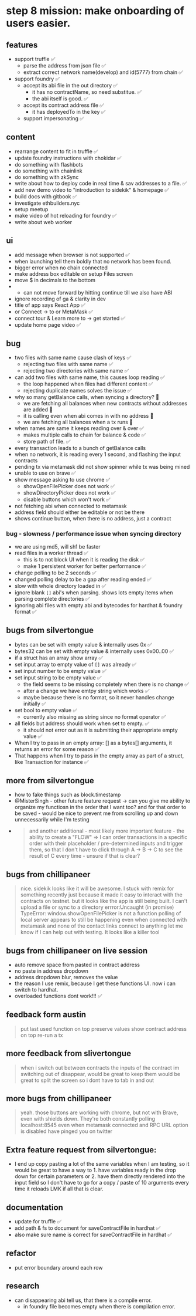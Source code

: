 # step 8 mission: make onboarding of users easier.

## features

- support truffle ✅
  - parse the address from json file ✅
  - extract correct network name(develop) and id(5777) from chain ✅
- support foundry ✅
  - accept its abi file in the out directory ✅
    - it has no contractName, so need substitue. ✅
    - the abi itself is good. ✅
  - accept its contract address file ✅
    - it has deployedTo in the key ✅
  - support impersonating ✅

## content

- rearrange content to fit in truffle ✅
- update foundry instructions with chokidar ✅
- do something with flashbots
- do something with chainlink
- do something with zkSync
- write about how to deploy code in real time & sav addresses to a file. ✅
- add new demo video to "introduction to sidekik" & homepage ✅
- build docs with gitbook ✅
- investigate ethbuilders.nyc
- setup meetup
- make video of hot reloading for foundry ✅
- write about web worker

## ui

- add message when browser is not supported ✅
- when launching tell them boldly that no network has been found.
- bigger error when no chain connected
- make address box editable on setup Files screen
- move $ in decimals to the bottom
- - can not move forward by hitting continue till we also have ABI
- ignore recording of ga & clarity in dev
- title of app says React App ✅
- or Connect -> to or MetaMask ✅
- connect tour & Learn more to -> get started ✅
- update home page video ✅

## bug

- two files with same name cause clash of keys ✅
  - rejecting two files with same name ✅
  - rejecting two directories with same name ✅
- can add two files with same name, this causes loop reading ✅
  - the loop happened when files had different content ✅
  - rejecting duplicate names solves the issue ✅
- why so many getBalance calls, when syncing a directory? 🚧
  - we are fetching all balances when new contracts without addresses are added 🚧
  - it is calling even when abi comes in with no address 🚧
  - we are fetching all balances when a tx runs 🚧
- when names are same it keeps reading over & over ✅
  - makes multiple calls to chain for balance & code ✅
  - store path of file. ✅
- every transaction leads to a bunch of getBalance calls
- when no network, it is reading every 1 second, and flashing the input contracts
- pending tx via metamask did not show spinner while tx was being mined
- unable to use on brave ✅
- show message asking to use chrome ✅
  - showOpenFilePicker does not work ✅
  - showDirectoryPicker does not work ✅
  - disable buttons which won't work ✅
- not fetching abi when connected to metamask
- address field should either be editable or not be there
- shows continue button, when there is no address, just a contract

### bug - slowness / performance issue when syncing directory

- we are using md5, will sh1 be faster
- read files in a worker thread ✅
  - this is to not block UI when it is reading the disk ✅
  - make 1 persistent worker for better performance ✅
- change polling to be 2 seconds ✅
- changed polling delay to be a gap after reading ended ✅
- slow with whole directory loaded in ✅
- ignore blank `[]` abi's when parsing. shows lots empty items when parsing complete directories ✅
- ignoring abi files with empty abi and bytecodes for hardhat & foundry format ✅

## bugs from silvertongue

- bytes can be set with empty value & internally uses 0x ✅
- bytes32 can be set with empty value & internally uses 0x00..00 ✅
- if a struct has an array show array ✅
- set input array to empty value of `[]` was already ✅
- set input number to be empty value ✅
- set input string to be empty value ✅
  - the field seems to be missing completely when there is no change ✅
  - after a change we have emtpy string which works ✅
  - maybe because there is no format, so it never handles change initially ✅
- set bool to empty value ✅
  - currently also missing as string since no format operator ✅
- all fields but address should work when set to empty. ✅
  - it should not error out as it is submitting their appropriate empty value ✅
- When I try to pass in an empty array: [] as a bytes[] arguments, it returns an error for some reason ✅
- That happens when I try to pass in the empty array as part of a struct, like Transaction for instance ✅

## more from silvertongue

- how to fake things such as block.timestamp
- @MisterSingh - other future feature request -> can you give me ability to organize my functiosn in the order that I want too? and for that order to be saved - would be nice to prevent me from scrolling up and down unnecessarily while I'm testing
- > and another additional - most likely more important feature - the ability to create a "FLOW" => I can order transactions in a specific order with their placeholder / pre-determined inputs and trigger them, so that I don't have to click through A -> B -> C to see the result of C every time - unsure if that is clear?

## bugs from chillipaneer

> nice. sidekik looks like it will be awesome.
> I stuck with remix for something recently just because it made it easy to interact with the contracts on testnet.
> but it looks like the app is still being built.
> I can't upload a file or sync to a directory errror:Uncaught (in promise) TypeError: window.showOpenFilePicker is not a function
> polling of local server appears to still be happening even when connected with metamask
> and none of the contact links connect to anything
> let me know if I can help out with testing. It looks like a killer tool

## bugs from chillipaneer on live session

- auto remove space from pasted in contract address
- no paste in address dropdown
- address dropdown blur, removes the value
- the reason I use remix, because I get these functions UI. now i can switch to hardhat.
- overloaded functions dont work!!! ✅

## feedback form austin

> put last used function on top
> preserve values
> show contract address on top
> re-run a tx

## more feedback from slivertongue

> when i switch out between contracts the inputs of the contract im switching out of disappear, would be great to keep them
> would be great to split the screen so i dont have to tab in and out

## more bugs from chillipaneer

> yeah. those buttons are working with chrome, but not with Brave, even with shields down.
> They're both constantly polling localhost:8545 even when metamask connected and RPC URL option is disabled
> have pinged you on twitter

## Extra feature request from silvertongue:

- I end up copy pasting a lot of the same variables when I am testing, so it would be great to have a way to 1. have variables ready in the drop down for certain parameters or 2. have them directly rendered into the input field so I don't have to go for a copy / paste of 10 arguments every time it reloads
  LMK if all that is clear.

## documentation

- update for truffle ✅
- add path & fs to document for saveContractFile in hardhat ✅
- also make sure name is correct for saveContractFile in hardhat ✅

## refactor

- put error boundary around each row

## research

- can disappearing abi tell us, that there is a compile error.
  - in foundry file becomes empty when there is compilation error.
